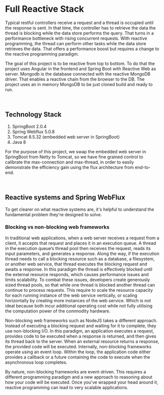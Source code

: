 # Full Reactive Stack
Typical restful controllers receive a request and a thread is occupied until the response is sent. In that time, the controller has to retrieve the data the thread is blocking while the data store performs the query. That turns in a performance bottleneck with rising concurrent requests. With reactive programming, the thread can perform other tasks while the data store retrieves the data. That offers a performance boost but requires a change to the reactive programming paradigm.

The goal of this project is to be reactive from top to bottom. To do that the project uses Angular in the frontend and Spring Boot with Reactive Web as server. Mongodb is the database connected with the reactive MongoDB driver. That enables a reactive chain from the browser to the DB. The project uses an in memory MongoDB to be just cloned build and ready to run.

<br/>

## Technology Stack
1. SpringBoot 2.0.4
2. Spring Webflux 5.0.8
3. Tomcat 8.5.32 (embedded web server in SpringBoot)
4. Java 8

For the purpose of this project, we swap the embedded web server in SpringBoot from Netty to Tomcat, so we have fine grained control to calibrate the max-connection and max-thread, in order to easily demonstrate the efficiency gain using the flux architecture from end-to-end.

<br/>

## Reactive systems and Spring WebFlux
To get clearer on what reactive systems are, it's helpful to understand the fundamental problem they're designed to solve.

### Blocking vs non-blocking web frameworks
In traditional web applications, when a web server receives a request from a client, it accepts that request and places it in an execution queue. A thread in the execution queue’s thread pool then receives the request, reads its input parameters, and generates a response. Along the way, if the execution thread needs to call a blocking resource such as a database, a filesystem, or another web service, that thread executes the blocking request and awaits a response. In this paradigm the thread is effectively blocked until the external resource responds, which causes performance issues and limits scalability. To combat these issues, developers create generously sized thread pools, so that while one thread is blocked another thread can continue to process requests. This require to scale the resource capacity for each running instance of the web service vertically, or scaling horizontally by creating more instances of the web service. Which is not ideal because both incur additional operating cost while not fully utilising the computation power of the commodity hardware.
<br/>

Non-blocking web frameworks such as NodeJS takes a different approach. Instead of executing a blocking request and waiting for it to complete, they use non-blocking I/O. In this paradigm, an application executes a request, provides code to be executed when a response is returned, and then gives its thread back to the server. When an external resource returns a response, the provided code will be executed. Internally, non-blocking frameworks operate using an event loop. Within the loop, the application code either provides a callback or a future containing the code to execute when the asynchronous loop completes.
<br/>

By nature, non-blocking frameworks are event-driven. This requires a different programming paradigm and a new approach to reasoning about how your code will be executed. Once you've wrapped your head around it, reactive programming can lead to very scalable applications.
